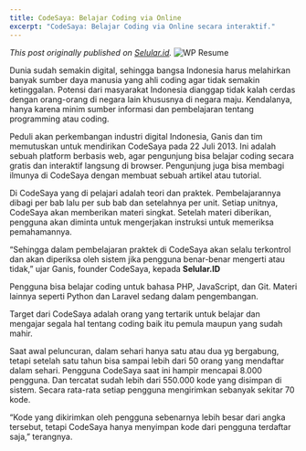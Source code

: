 ```yaml
---
title: CodeSaya: Belajar Coding via Online
excerpt: "CodeSaya: Belajar Coding via Online secara interaktif."
---
```


*This post originally published on [Selular.id](http://selular.id/news/startup/2015/10/codesaya-belajar-coding-via-online/).*
![WP Resume](https://blog.arcestia.my.id/img/2015/10/codesaya.jpg "Screenshot of Codesaya")

Dunia sudah semakin digital, sehingga bangsa Indonesia harus melahirkan banyak sumber daya manusia yang ahli coding agar tidak semakin ketinggalan. Potensi dari masyarakat Indonesia dianggap tidak kalah cerdas dengan orang-orang di negara lain khususnya di negara maju. Kendalanya, hanya karena minim sumber informasi dan pembelajaran tentang programming atau coding.

Peduli akan perkembangan industri digital Indonesia, Ganis dan tim memutuskan untuk mendirikan CodeSaya pada 22 Juli 2013. Ini adalah sebuah platform berbasis web, agar pengunjung bisa belajar coding secara gratis dan interaktif langsung di browser. Pengunjung juga bisa membagi ilmunya di CodeSaya dengan membuat sebuah artikel atau tutorial.

Di CodeSaya yang di pelajari adalah teori dan praktek. Pembelajarannya dibagi per bab lalu per sub bab dan setelahnya per unit. Setiap unitnya, CodeSaya akan memberikan materi singkat. Setelah materi diberikan, pengguna akan diminta untuk mengerjakan instruksi untuk memeriksa pemahamannya.

“Sehingga dalam pembelajaran praktek di CodeSaya akan selalu terkontrol dan akan diperiksa oleh sistem jika pengguna benar-benar mengerti atau tidak,” ujar Ganis, founder CodeSaya, kepada **Selular.ID**

Pengguna bisa belajar coding untuk bahasa PHP, JavaScript, dan Git. Materi lainnya seperti Python dan Laravel sedang dalam pengembangan.

Target dari CodeSaya adalah orang yang tertarik untuk belajar dan mengajar segala hal tentang coding baik itu pemula maupun yang sudah mahir.

Saat awal peluncuran, dalam sehari hanya satu atau dua yg bergabung, tetapi setelah satu tahun bisa sampai lebih dari 50 orang yang mendaftar dalam sehari. Pengguna CodeSaya saat ini hampir mencapai 8.000 pengguna. Dan tercatat sudah lebih dari 550.000 kode yang disimpan di sistem. Secara rata-rata setiap pengguna mengirimkan sebanyak sekitar 70 kode.

“Kode yang dikirimkan oleh pengguna sebenarnya lebih besar dari angka tersebut, tetapi CodeSaya hanya menyimpan kode dari pengguna terdaftar saja,” terangnya.

